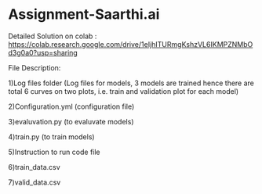 # Assignment-Saarthi.ai
Detailed Solution on colab : https://colab.research.google.com/drive/1eIjhITURmgKshzVL6IKMPZNMbOd3g0a0?usp=sharing

File Description:

1)Log files folder  (Log files for models, 3 models are trained hence there are total 6 curves on two plots, i.e. train and validation plot for each model)

2)Configuration.yml (configuration file)

3)evaluvation.py    (to evaluvate models)

4)train.py          (to train models)

5)Instruction to run code file

6)train_data.csv

7)valid_data.csv
